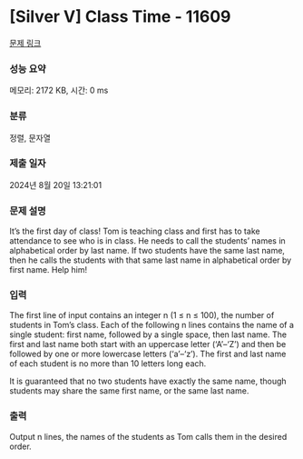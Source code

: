 # [Silver V] Class Time - 11609 

[문제 링크](https://www.acmicpc.net/problem/11609) 

### 성능 요약

메모리: 2172 KB, 시간: 0 ms

### 분류

정렬, 문자열

### 제출 일자

2024년 8월 20일 13:21:01

### 문제 설명

<p>It’s the first day of class! Tom is teaching class and first has to take attendance to see who is in class. He needs to call the students’ names in alphabetical order by last name. If two students have the same last name, then he calls the students with that same last name in alphabetical order by first name. Help him!</p>

### 입력 

 <p>The first line of input contains an integer n (1 ≤ n ≤ 100), the number of students in Tom’s class. Each of the following n lines contains the name of a single student: first name, followed by a single space, then last name. The first and last name both start with an uppercase letter (‘A’–‘Z’) and then be followed by one or more lowercase letters (‘a’–‘z’). The first and last name of each student is no more than 10 letters long each.</p>

<p>It is guaranteed that no two students have exactly the same name, though students may share the same first name, or the same last name.</p>

### 출력 

 <p>Output n lines, the names of the students as Tom calls them in the desired order.</p>

